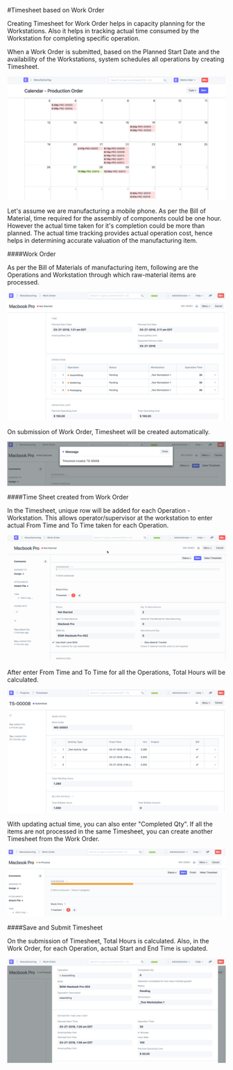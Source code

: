 <!-- add-breadcrumbs -->
#Timesheet based on Work Order

Creating Timesheet for Work Order helps in capacity planning for the Workstations. Also it helps in tracking actual time consumed by the Workstation for completing specific operation.

When a Work Order is submitted, based on the Planned Start Date and the availability of the Workstations, system schedules all operations by creating Timesheet.

<img class="screenshot" alt="Sales Invoice" src="../assets/timesheet/timesheet-capacity-planning.png">

Let's assume we are manufacturing a mobile phone. As per the Bill of Material, time required for the assembly of components could be one hour. However the actual time taken for it's completion could be more than planned. The actual time tracking provides actual operation cost, hence helps in determining accurate valuation of the manufacturing item.

####Work Order

As per the Bill of Materials of manufacturing item, following are the Operations and Workstation through which raw-material items are processed.

<img class="screenshot" alt="Sales Invoice" src="../assets/timesheet/timesheet-work-order-1.png">

On submission of Work Order, Timesheet will be created automatically.

<img class="screenshot" alt="Sales Invoice" src="../assets/timesheet/timesheet-work-order-2.png">

####Time Sheet created from Work Order

In the Timesheet, unique row will be added for each Operation - Workstation. This allows operator/supervisor at the workstation to enter actual From Time and To Time taken for each Operation.

<img class="screenshot" alt="Sales Invoice" src="../assets/timesheet/timesheet-work-order-3.gif">

After enter From Time and To Time for all the Operations, Total Hours will be calculated.

<img class="screenshot" alt="Sales Invoice" src="../assets/timesheet/timesheet-work-order-6.png">

With updating actual time, you can also enter "Completed Qty". If all the items are not processed in the same Timesheet, you can create another Timesheet from the Work Order.

<img class="screenshot" alt="Sales Invoice" src="../assets/timesheet/timesheet-work-order-4.png">

####Save and Submit Timesheet

On the submission of Timesheet, Total Hours is calculated. Also, in the Work Order, for each Operation, actual Start and End Time is updated.

<img class="screenshot" alt="Sales Invoice" src="../assets/timesheet/timesheet-work-order-5.png">
